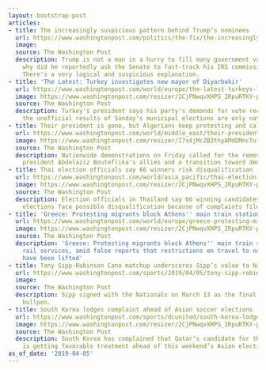 ```yaml
---
layout: bootstrap-post
articles:
- title: The increasingly suspicious pattern behind Trump’s nominees
  url: https://www.washingtonpost.com/politics/the-fix/the-increasingly-suspicious-pattern-behind-trumps-nominees/2019/04/05/17518b21-7b1f-4ce1-aa8e-7ee8e3e98ecb_story.html
  image: 
  source: The Washington Post
  description: Trump is not a man in a hurry to fill many government vacancies. So
    why did he reportedly ask the Senate to fast-track his IRS commissioner pick?
    There's a very logical and suspicious explanation.
- title: 'The Latest: Turkey investigates new mayor of Diyarbakir'
  url: https://www.washingtonpost.com/world/europe/the-latest-turkeys-leader-defends-demanding-vote-recount/2019/04/05/6e780fc6-57a6-11e9-aa83-504f086bf5d6_story.html
  image: https://www.washingtonpost.com/resizer/2CjPNwqvXHPS_2RpuRTKY-p3eVo=/1484x0/www.washingtonpost.com/pb/resources/img/twp-social-share.png
  source: The Washington Post
  description: Turkey's president says his party's demands for vote recounts to challenge
    the unofficial results of Sunday's municipal elections are only natural
- title: Their president is gone, but Algerians keep protesting and calling for democracy
  url: https://www.washingtonpost.com/world/middle_east/their-president-is-gone-but-algerians-keep-protesting-and-calling-for-democracy/2019/04/05/72f34b60-570b-11e9-aa83-504f086bf5d6_story.html
  image: https://www.washingtonpost.com/resizer/I7s4jMcZB3thyAMdDMncTu1p-aw=/1484x0/arc-anglerfish-washpost-prod-washpost.s3.amazonaws.com/public/YW6PIESXU4I6TDXT7PKBULHE2U.jpg
  source: The Washington Post
  description: Nationwide demonstrations on Friday called for the removal of former
    president Abdelaziz Bouteflika's allies and a transition toward democracy.
- title: Thai election officials say 66 winners risk disqualification
  url: https://www.washingtonpost.com/world/asia_pacific/thai-election-officials-say-66-winners-risk-disqualification/2019/04/05/143f85b0-57a7-11e9-aa83-504f086bf5d6_story.html
  image: https://www.washingtonpost.com/resizer/2CjPNwqvXHPS_2RpuRTKY-p3eVo=/1484x0/www.washingtonpost.com/pb/resources/img/twp-social-share.png
  source: The Washington Post
  description: Election officials in Thailand say 66 winning candidates in last month's
    elections face possible disqualification because of complaints filed against them
- title: 'Greece: Protesting migrants block Athens'' main train station'
  url: https://www.washingtonpost.com/world/europe/greece-protesting-migrants-block-athens-main-train-station/2019/04/05/c4989e90-57a4-11e9-aa83-504f086bf5d6_story.html
  image: https://www.washingtonpost.com/resizer/2CjPNwqvXHPS_2RpuRTKY-p3eVo=/1484x0/www.washingtonpost.com/pb/resources/img/twp-social-share.png
  source: The Washington Post
  description: 'Greece: Protesting migrants block Athens'' main train station, disrupting
    rail services, amid false reports that restrictions on travel to northern Europe
    have been lifted'
- title: Tony Sipp-Robinson Cano matchup underscores Sipp’s value to Nationals
  url: https://www.washingtonpost.com/sports/2019/04/05/tony-sipp-robinson-cano-matchup-underscores-sipps-value-nationals/
  image: 
  source: The Washington Post
  description: Sipp signed with the Nationals on March 13 as the final piece to their
    bullpen.
- title: South Korea lodges complaint ahead of Asian soccer elections
  url: https://www.washingtonpost.com/sports/dcunited/south-korea-lodges-complaint-ahead-of-asian-soccer-elections/2019/04/05/297f6b88-57a3-11e9-aa83-504f086bf5d6_story.html
  image: https://www.washingtonpost.com/resizer/2CjPNwqvXHPS_2RpuRTKY-p3eVo=/1484x0/www.washingtonpost.com/pb/resources/img/twp-social-share.png
  source: The Washington Post
  description: South Korea has complained that Qatar’s candidate for the FIFA Council
    is getting favorable treatment ahead of this weekend’s Asian elections
as_of_date: '2019-04-05'
---
```


